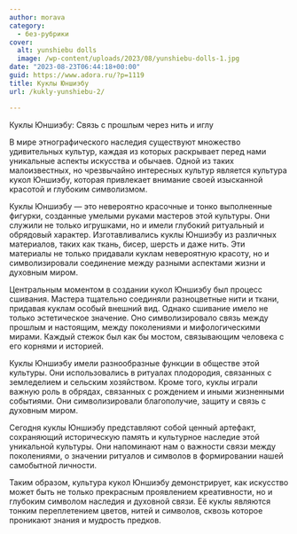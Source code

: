 ```yaml
---
author: morava
category:
  - без-рубрики
cover:
  alt: yunshiebu dolls
  image: /wp-content/uploads/2023/08/yunshiebu-dolls-1.jpg
date: "2023-08-23T06:44:18+00:00"
guid: https://www.adora.ru/?p=1119
title: Куклы Юншиэбу
url: /kukly-yunshiebu-2/

---
```

Куклы Юншиэбу: Связь с прошлым через нить и иглу

В мире этнографического наследия существуют множество удивительных культур, каждая из которых раскрывает перед нами уникальные аспекты искусства и обычаев. Одной из таких малоизвестных, но чрезвычайно интересных культур является культура кукол Юншиэбу, которая привлекает внимание своей изысканной красотой и глубоким символизмом.

Куклы Юншиэбу — это невероятно красочные и тонко выполненные фигурки, созданные умелыми руками мастеров этой культуры. Они служили не только игрушками, но и имели глубокий ритуальный и обрядовый характер. Изготавливались куклы Юншиэбу из различных материалов, таких как ткань, бисер, шерсть и даже нить. Эти материалы не только придавали куклам невероятную красоту, но и символизировали соединение между разными аспектами жизни и духовным миром.

Центральным моментом в создании кукол Юншиэбу был процесс сшивания. Мастера тщательно соединяли разноцветные нити и ткани, придавая куклам особый внешний вид. Однако сшивание имело не только эстетическое значение. Оно символизировало связь между прошлым и настоящим, между поколениями и мифологическими мирами. Каждый стежок был как бы мостом, связывающим человека с его корнями и историей.

Куклы Юншиэбу имели разнообразные функции в обществе этой культуры. Они использовались в ритуалах плодородия, связанных с земледелием и сельским хозяйством. Кроме того, куклы играли важную роль в обрядах, связанных с рождением и иными жизненными событиями. Они символизировали благополучие, защиту и связь с духовным миром.

Сегодня куклы Юншиэбу представляют собой ценный артефакт, сохраняющий историческую память и культурное наследие этой уникальной культуры. Они напоминают нам о важности связи между поколениями, о значении ритуалов и символов в формировании нашей самобытной личности.

Таким образом, культура кукол Юншиэбу демонстрирует, как искусство может быть не только прекрасным проявлением креативности, но и глубоким символом наследия и духовной связи. Её куклы являются тонким переплетением цветов, нитей и символов, сквозь которое проникают знания и мудрость предков.
